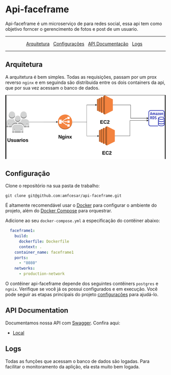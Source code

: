 # Api-faceframe 

Api-faceframe é um microserviço de para redes social, essa api tem como objetivo forncer o gerencimento de fotos e post de um usuario. 

---

<p align="center">
  <a href="#architecture">Arquitetura</a>&nbsp;&nbsp;
  <a href="#setup">Configurações</a>&nbsp;&nbsp;
  <a href="#api-documentation">API Documentação</a>&nbsp;&nbsp;
  <a href="#logs">Logs</a>&nbsp;&nbsp;
</p>

---

## Arquitetura

A arquitetura é bem simples. Todas as requisições, passam por um prox reverso `nginx` 
e em seguinda são distribuida entre os dois containers da api, que por sua vez acessam
o banco de dados. 


![arquitetura](arquitetura.png)

## Configuração

Clone o repositório na sua pasta de trabalho:

```ssh
git clone git@github.com:amfcesar/api-faceframe.git
```

É altamente recomendável usar o [Docker](https://www.docker.com/) para configurar o ambiente do projeto, além do [Docker Compose](https://docs.docker.com/compose/) para orquestrar.


Adicione ao seu `docker-compose.yml` a especificação do contêiner abaixo:

```yml
  faceframe1:
    build:
      dockerfile: Dockerfile
      context: .
    container_name: faceframe1
    ports:
      - "8080"
    networks:
      - production-network
```

O contêiner api-faceframe depende dos seguintes contêiners `postgres` e `ngnix`. Verifique se você já os possui configurados e em execução. Você pode seguir as etapas principais do projeto  [configurações](www.google.com) para ajudá-lo.


## API Documentation

Documentamos nossa API com [Swagger](https://swagger.io/). Confira aqui:

* [Local](http://localhost:8080/swagger-ui.html)

## Logs

Todas as funções que acessam o banco de dados são logadas. Para facilitar o monitoramento da aplição, ela esta muito bem logada.

